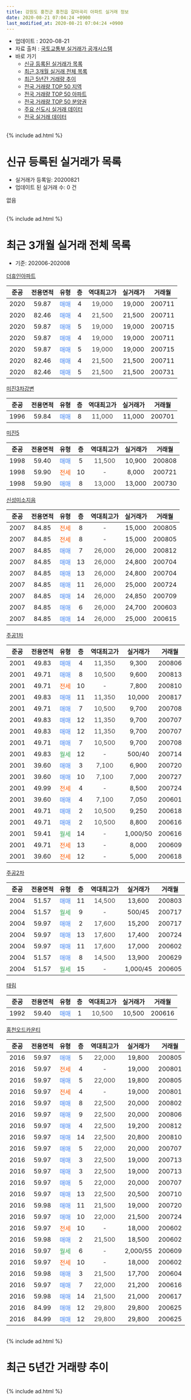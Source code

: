 ```yaml
---
title: 강원도 홍천군 홍천읍 갈마곡리 아파트 실거래 정보
date: 2020-08-21 07:04:24 +0900
last_modified_at: 2020-08-21 07:04:24 +0900
---
```


* 업데이트 : 2020-08-21
* 자료 출처 : [국토교통부 실거래가 공개시스템](http://rt.molit.go.kr)
* 바로 가기
    * [신규 등록된 실거래가 목록](#신규-등록된-실거래가-목록)
    * [최근 3개월 실거래 전체 목록](#최근-3개월-실거래-전체-목록)
    * [최근 5년간 거래량 추이](#최근-5년간-거래량-추이)
    * [전국 거래량 TOP 50 지역](https://inasie.github.io/apt-trade-info/최근-3개월-전국에서-가장-거래가-많이-발생한-지역)
    * [전국 거래량 TOP 50 아파트](https://inasie.github.io/apt-trade-info/최근-3개월-전국에서-가장-거래가-많이-발생한-아파트)
    * [전국 거래량 TOP 50 분양권](https://inasie.github.io/apt-trade-info/최근-3개월-전국에서-가장-거래가-많이-발생한-분양권)
    * [주요 신도시 실거래 데이터](https://inasie.github.io/apt-trade-info/주요-신도시)
    * [전국 실거래 데이터](https://inasie.github.io/apt-trade-info/전국)
<br>
{% include ad.html %}
<br>

# 신규 등록된 실거래가 목록
* 실거래가 등록일: 20200821
* 업데이트 된 실거래 수: 0 건

없음

<br>
{% include ad.html %}
<br>

# 최근 3개월 실거래 전체 목록
* 기준: 202006-202008


[더휴인아파트](https://search.naver.com/search.naver?query=%EA%B0%95%EC%9B%90%EB%8F%84+%ED%99%8D%EC%B2%9C%EA%B5%B0+%ED%99%8D%EC%B2%9C%EC%9D%8D+%EA%B0%88%EB%A7%88%EA%B3%A1%EB%A6%AC+%EB%8D%94%ED%9C%B4%EC%9D%B8%EC%95%84%ED%8C%8C%ED%8A%B8)

|준공|전용면적|유형|층|역대최고가|실거래가|거래월|
|:---:|:---:|:---:|:---:|:---:|:---:|:---:|
|2020|59.87|<span style="color:#4285f3">매매</span>|4|<span style="color:#444444">19,000</span>|19,000|200711|
|2020|82.46|<span style="color:#4285f3">매매</span>|4|<span style="color:#444444">21,500</span>|21,500|200711|
|2020|59.87|<span style="color:#4285f3">매매</span>|5|<span style="color:#444444">19,000</span>|19,000|200715|
|2020|59.87|<span style="color:#4285f3">매매</span>|4|<span style="color:#444444">19,000</span>|19,000|200711|
|2020|59.87|<span style="color:#4285f3">매매</span>|5|<span style="color:#444444">19,000</span>|19,000|200715|
|2020|82.46|<span style="color:#4285f3">매매</span>|4|<span style="color:#444444">21,500</span>|21,500|200711|
|2020|82.46|<span style="color:#4285f3">매매</span>|5|<span style="color:#444444">21,500</span>|21,500|200731|

[미진3차강변](https://search.naver.com/search.naver?query=%EA%B0%95%EC%9B%90%EB%8F%84+%ED%99%8D%EC%B2%9C%EA%B5%B0+%ED%99%8D%EC%B2%9C%EC%9D%8D+%EA%B0%88%EB%A7%88%EA%B3%A1%EB%A6%AC+%EB%AF%B8%EC%A7%843%EC%B0%A8%EA%B0%95%EB%B3%80)

|준공|전용면적|유형|층|역대최고가|실거래가|거래월|
|:---:|:---:|:---:|:---:|:---:|:---:|:---:|
|1996|59.84|<span style="color:#4285f3">매매</span>|8|<span style="color:#444444">11,000</span>|11,000|200701|

[미진5](https://search.naver.com/search.naver?query=%EA%B0%95%EC%9B%90%EB%8F%84+%ED%99%8D%EC%B2%9C%EA%B5%B0+%ED%99%8D%EC%B2%9C%EC%9D%8D+%EA%B0%88%EB%A7%88%EA%B3%A1%EB%A6%AC+%EB%AF%B8%EC%A7%845)

|준공|전용면적|유형|층|역대최고가|실거래가|거래월|
|:---:|:---:|:---:|:---:|:---:|:---:|:---:|
|1998|59.40|<span style="color:#4285f3">매매</span>|5|<span style="color:#444444">11,500</span>|10,900|200808|
|1998|59.90|<span style="color:#ff5a00">전세</span>|10|<span style="color:#444444">-</span>|8,000|200721|
|1998|59.90|<span style="color:#4285f3">매매</span>|8|<span style="color:#444444">13,000</span>|13,000|200730|

[신성미소지음](https://search.naver.com/search.naver?query=%EA%B0%95%EC%9B%90%EB%8F%84+%ED%99%8D%EC%B2%9C%EA%B5%B0+%ED%99%8D%EC%B2%9C%EC%9D%8D+%EA%B0%88%EB%A7%88%EA%B3%A1%EB%A6%AC+%EC%8B%A0%EC%84%B1%EB%AF%B8%EC%86%8C%EC%A7%80%EC%9D%8C)

|준공|전용면적|유형|층|역대최고가|실거래가|거래월|
|:---:|:---:|:---:|:---:|:---:|:---:|:---:|
|2007|84.85|<span style="color:#ff5a00">전세</span>|8|<span style="color:#444444">-</span>|15,000|200805|
|2007|84.85|<span style="color:#ff5a00">전세</span>|8|<span style="color:#444444">-</span>|15,000|200805|
|2007|84.85|<span style="color:#4285f3">매매</span>|7|<span style="color:#444444">26,000</span>|26,000|200812|
|2007|84.85|<span style="color:#4285f3">매매</span>|13|<span style="color:#444444">26,000</span>|24,800|200704|
|2007|84.85|<span style="color:#4285f3">매매</span>|13|<span style="color:#444444">26,000</span>|24,800|200704|
|2007|84.85|<span style="color:#4285f3">매매</span>|11|<span style="color:#444444">26,000</span>|25,000|200724|
|2007|84.85|<span style="color:#4285f3">매매</span>|14|<span style="color:#444444">26,000</span>|24,850|200709|
|2007|84.85|<span style="color:#4285f3">매매</span>|6|<span style="color:#444444">26,000</span>|24,700|200603|
|2007|84.85|<span style="color:#4285f3">매매</span>|14|<span style="color:#444444">26,000</span>|25,000|200615|

[주공1차](https://search.naver.com/search.naver?query=%EA%B0%95%EC%9B%90%EB%8F%84+%ED%99%8D%EC%B2%9C%EA%B5%B0+%ED%99%8D%EC%B2%9C%EC%9D%8D+%EA%B0%88%EB%A7%88%EA%B3%A1%EB%A6%AC+%EC%A3%BC%EA%B3%B51%EC%B0%A8)

|준공|전용면적|유형|층|역대최고가|실거래가|거래월|
|:---:|:---:|:---:|:---:|:---:|:---:|:---:|
|2001|49.83|<span style="color:#4285f3">매매</span>|4|<span style="color:#444444">11,350</span>|9,300|200806|
|2001|49.71|<span style="color:#4285f3">매매</span>|8|<span style="color:#444444">10,500</span>|9,600|200813|
|2001|49.71|<span style="color:#ff5a00">전세</span>|10|<span style="color:#444444">-</span>|7,800|200810|
|2001|49.83|<span style="color:#4285f3">매매</span>|11|<span style="color:#444444">11,350</span>|10,000|200817|
|2001|49.71|<span style="color:#4285f3">매매</span>|7|<span style="color:#444444">10,500</span>|9,700|200708|
|2001|49.83|<span style="color:#4285f3">매매</span>|12|<span style="color:#444444">11,350</span>|9,700|200707|
|2001|49.83|<span style="color:#4285f3">매매</span>|12|<span style="color:#444444">11,350</span>|9,700|200707|
|2001|49.71|<span style="color:#4285f3">매매</span>|7|<span style="color:#444444">10,500</span>|9,700|200708|
|2001|49.83|<span style="color:#34a853">월세</span>|12|<span style="color:#444444">-</span>|500/40|200714|
|2001|39.60|<span style="color:#4285f3">매매</span>|3|<span style="color:#444444">7,100</span>|6,900|200720|
|2001|39.60|<span style="color:#4285f3">매매</span>|10|<span style="color:#444444">7,100</span>|7,000|200727|
|2001|49.99|<span style="color:#ff5a00">전세</span>|4|<span style="color:#444444">-</span>|8,500|200724|
|2001|39.60|<span style="color:#4285f3">매매</span>|4|<span style="color:#444444">7,100</span>|7,050|200601|
|2001|49.71|<span style="color:#4285f3">매매</span>|2|<span style="color:#444444">10,500</span>|9,250|200618|
|2001|49.71|<span style="color:#4285f3">매매</span>|2|<span style="color:#444444">10,500</span>|8,800|200616|
|2001|59.41|<span style="color:#34a853">월세</span>|14|<span style="color:#444444">-</span>|1,000/50|200616|
|2001|49.71|<span style="color:#ff5a00">전세</span>|13|<span style="color:#444444">-</span>|8,000|200609|
|2001|39.60|<span style="color:#ff5a00">전세</span>|12|<span style="color:#444444">-</span>|5,000|200618|

[주공2차](https://search.naver.com/search.naver?query=%EA%B0%95%EC%9B%90%EB%8F%84+%ED%99%8D%EC%B2%9C%EA%B5%B0+%ED%99%8D%EC%B2%9C%EC%9D%8D+%EA%B0%88%EB%A7%88%EA%B3%A1%EB%A6%AC+%EC%A3%BC%EA%B3%B52%EC%B0%A8)

|준공|전용면적|유형|층|역대최고가|실거래가|거래월|
|:---:|:---:|:---:|:---:|:---:|:---:|:---:|
|2004|51.57|<span style="color:#4285f3">매매</span>|11|<span style="color:#444444">14,500</span>|13,600|200803|
|2004|51.57|<span style="color:#34a853">월세</span>|9|<span style="color:#444444">-</span>|500/45|200717|
|2004|59.97|<span style="color:#4285f3">매매</span>|2|<span style="color:#444444">17,600</span>|15,200|200717|
|2004|59.97|<span style="color:#4285f3">매매</span>|13|<span style="color:#444444">17,600</span>|17,400|200724|
|2004|59.97|<span style="color:#4285f3">매매</span>|11|<span style="color:#444444">17,600</span>|17,000|200602|
|2004|51.57|<span style="color:#4285f3">매매</span>|8|<span style="color:#444444">14,500</span>|13,900|200629|
|2004|51.57|<span style="color:#34a853">월세</span>|15|<span style="color:#444444">-</span>|1,000/45|200605|


<script async src="//pagead2.googlesyndication.com/pagead/js/adsbygoogle.js"></script>
<!-- 기본 -->
<ins class="adsbygoogle"
     style="display:block"
     data-ad-client="ca-pub-2446590836940007"
     data-ad-slot="1659523306"
     data-ad-format="auto"
     data-full-width-responsive="true"></ins>
<script>
(adsbygoogle = window.adsbygoogle || []).push({});
</script>


[태림](https://search.naver.com/search.naver?query=%EA%B0%95%EC%9B%90%EB%8F%84+%ED%99%8D%EC%B2%9C%EA%B5%B0+%ED%99%8D%EC%B2%9C%EC%9D%8D+%EA%B0%88%EB%A7%88%EA%B3%A1%EB%A6%AC+%ED%83%9C%EB%A6%BC)

|준공|전용면적|유형|층|역대최고가|실거래가|거래월|
|:---:|:---:|:---:|:---:|:---:|:---:|:---:|
|1992|59.40|<span style="color:#4285f3">매매</span>|1|<span style="color:#444444">10,500</span>|10,500|200616|

[홍천오드카운티](https://search.naver.com/search.naver?query=%EA%B0%95%EC%9B%90%EB%8F%84+%ED%99%8D%EC%B2%9C%EA%B5%B0+%ED%99%8D%EC%B2%9C%EC%9D%8D+%EA%B0%88%EB%A7%88%EA%B3%A1%EB%A6%AC+%ED%99%8D%EC%B2%9C%EC%98%A4%EB%93%9C%EC%B9%B4%EC%9A%B4%ED%8B%B0)

|준공|전용면적|유형|층|역대최고가|실거래가|거래월|
|:---:|:---:|:---:|:---:|:---:|:---:|:---:|
|2016|59.97|<span style="color:#4285f3">매매</span>|5|<span style="color:#444444">22,000</span>|19,800|200805|
|2016|59.97|<span style="color:#ff5a00">전세</span>|4|<span style="color:#444444">-</span>|19,000|200801|
|2016|59.97|<span style="color:#4285f3">매매</span>|5|<span style="color:#444444">22,000</span>|19,800|200805|
|2016|59.97|<span style="color:#ff5a00">전세</span>|4|<span style="color:#444444">-</span>|19,000|200801|
|2016|59.97|<span style="color:#4285f3">매매</span>|8|<span style="color:#444444">22,500</span>|20,000|200802|
|2016|59.97|<span style="color:#4285f3">매매</span>|9|<span style="color:#444444">22,500</span>|20,000|200806|
|2016|59.97|<span style="color:#4285f3">매매</span>|4|<span style="color:#444444">22,500</span>|19,200|200812|
|2016|59.97|<span style="color:#4285f3">매매</span>|14|<span style="color:#444444">22,500</span>|20,800|200810|
|2016|59.97|<span style="color:#4285f3">매매</span>|5|<span style="color:#444444">22,000</span>|20,000|200707|
|2016|59.97|<span style="color:#4285f3">매매</span>|3|<span style="color:#444444">22,500</span>|19,000|200713|
|2016|59.97|<span style="color:#4285f3">매매</span>|3|<span style="color:#444444">22,500</span>|19,000|200713|
|2016|59.97|<span style="color:#4285f3">매매</span>|5|<span style="color:#444444">22,000</span>|20,000|200707|
|2016|59.97|<span style="color:#4285f3">매매</span>|13|<span style="color:#444444">22,500</span>|20,500|200710|
|2016|59.98|<span style="color:#4285f3">매매</span>|11|<span style="color:#444444">21,500</span>|19,000|200720|
|2016|59.97|<span style="color:#4285f3">매매</span>|10|<span style="color:#444444">22,000</span>|21,500|200724|
|2016|59.97|<span style="color:#ff5a00">전세</span>|10|<span style="color:#444444">-</span>|18,000|200602|
|2016|59.98|<span style="color:#4285f3">매매</span>|2|<span style="color:#444444">21,500</span>|18,500|200602|
|2016|59.97|<span style="color:#34a853">월세</span>|6|<span style="color:#444444">-</span>|2,000/55|200609|
|2016|59.97|<span style="color:#ff5a00">전세</span>|10|<span style="color:#444444">-</span>|18,000|200602|
|2016|59.98|<span style="color:#4285f3">매매</span>|3|<span style="color:#444444">21,500</span>|17,700|200604|
|2016|59.97|<span style="color:#4285f3">매매</span>|7|<span style="color:#444444">22,000</span>|21,200|200616|
|2016|59.98|<span style="color:#4285f3">매매</span>|14|<span style="color:#444444">21,500</span>|21,000|200617|
|2016|84.99|<span style="color:#4285f3">매매</span>|12|<span style="color:#444444">29,800</span>|29,800|200625|
|2016|84.99|<span style="color:#4285f3">매매</span>|12|<span style="color:#444444">29,800</span>|29,800|200625|


<br>
{% include ad.html %}
<br>

# 최근 5년간 거래량 추이


<div style="width:100%;">
    <canvas id="deal_progress" height="200"></canvas>
</div>

<script>
new Chart(document.getElementById("deal_progress"), {
    type: 'line',
    data: {
        labels: ['201508','201509','201510','201511','201512','201601','201602','201603','201604','201605','201606','201607','201608','201609','201610','201611','201612','201701','201702','201703','201704','201705','201706','201707','201708','201709','201710','201711','201712','201801','201802','201803','201804','201805','201806','201807','201808','201809','201810','201811','201812','201901','201902','201903','201904','201905','201906','201907','201908','201909','201910','201911','201912','202001','202002','202003','202004','202005','202006','202007','202008'],
        datasets: [{
            label: '매매',
            pointRadius: 1,
            data: [13, 13, 17, 10, 12, 9, 10, 14, 14, 9, 6, 6, 6, 25, 25, 16, 18, 11, 18, 10, 22, 7, 15, 6, 12, 10, 11, 13, 10, 16, 10, 10, 12, 13, 10, 8, 15, 10, 13, 16, 15, 13, 11, 24, 18, 14, 12, 15, 17, 23, 17, 9, 15, 12, 21, 11, 17, 12, 14, 28, 12],
            borderColor: "rgba(255, 201, 14, 1)",
            backgroundColor: "rgba(255, 201, 14, 0.5)",
            fill: false,
            lineTension: 0
        },{
            label: '전월세',
            pointRadius: 1,
            data: [7, 4, 13, 6, 6, 4, 9, 6, 7, 7, 6, 4, 12, 11, 17, 22, 13, 15, 14, 11, 12, 11, 9, 13, 11, 10, 13, 10, 7, 8, 5, 5, 5, 10, 14, 10, 11, 4, 11, 12, 9, 10, 6, 3, 9, 9, 13, 5, 15, 11, 13, 11, 8, 13, 8, 8, 3, 7, 7, 4, 5],
            borderColor: "rgba(0, 141, 185, 1)",
            backgroundColor: "rgba(0, 141, 185, 0.5)",
            fill: false,
            lineTension: 0
        }
        ]
    },
    options: {
        responsive: true,
        title: {
            display: false
        },
        tooltips: {
            mode: 'index',
            intersect: false
        },
        hover: {
            mode: 'nearest',
            intersect: true
        },
        scales: {
            xAxes: [{
                display: true,
                scaleLabel: {
                    display: true,
                    labelString: '년/월'
                }
            }],
            yAxes: [{
                display: true,
                ticks: {
                    suggestedMin: 0,
                },
                scaleLabel: {
                    display: true,
                    labelString: '실거래 수'
                }
            }]
        }
    }
});

</script>


<br>
{% include ad.html %}
<br>


